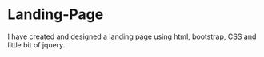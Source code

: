 # Landing-Page
I have created and designed a landing page using html, bootstrap, CSS and little bit of jquery.
